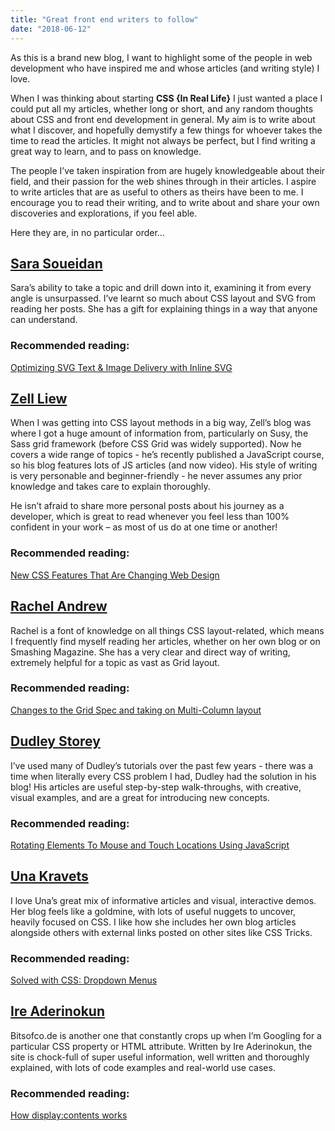 ```yaml
---
title: "Great front end writers to follow"
date: "2018-06-12"
---
```


As this is a brand new blog, I want to highlight some of the people in web development who have inspired me and whose articles (and writing style) I love.

When I was thinking about starting <strong>CSS {In Real Life}</strong> I just wanted a place I could put all my articles, whether long or short, and any random thoughts about CSS and front end development in general. My aim is to write about what I discover, and hopefully demystify a few things for whoever takes the time to read the articles. It might not always be perfect, but I find writing a great way to learn, and to pass on knowledge.

The people I’ve taken inspiration from are hugely knowledgeable about their field, and their passion for the web shines through in their articles. I aspire to write articles that are as useful to others as theirs have been to me. I encourage you to read their writing, and to write about and share your own discoveries and explorations, if you feel able.

Here they are, in no particular order…

## [Sara Soueidan](https://www.sarasoueidan.com/)

Sara’s ability to take a topic and drill down into it, examining it from every angle is unsurpassed. I’ve learnt so much about CSS layout and SVG from reading her posts. She has a gift for explaining things in a way that anyone can understand.

### Recommended reading:

[Optimizing SVG Text & Image Delivery with Inline SVG](https://www.sarasoueidan.com/blog/optimizing-svg-delivery-with-svg/)

## [Zell Liew](https://zellwk.com/)

When I was getting into CSS layout methods in a big way, Zell’s blog was where I got a huge amount of information from, particularly on Susy, the Sass grid framework (before CSS Grid was widely supported). Now he covers a wide range of topics - he’s recently published a JavaScript course, so his blog features lots of JS articles (and now video). His style of writing is very personable and beginner-friendly - he never assumes any prior knowledge and takes care to explain thoroughly.

He isn’t afraid to share more personal posts about his journey as a developer, which is great to read whenever you feel less than 100% confident in your work – as most of us do at one time or another!

### Recommended reading:

[New CSS Features That Are Changing Web Design](https://www.smashingmagazine.com/2018/05/future-of-web-design/)

## [Rachel Andrew](https://rachelandrew.co.uk/)

Rachel is a font of knowledge on all things CSS layout-related, which means I frequently find myself reading her articles, whether on her own blog or on Smashing Magazine. She has a very clear and direct way of writing, extremely helpful for a topic as vast as Grid layout.

### Recommended reading:

[Changes to the Grid Spec and taking on Multi-Column layout](https://rachelandrew.co.uk/archives/2017/08/08/changes-to-the-grid-spec-and-taking-on-multi-column-layout/)

## [Dudley Storey](https://thenewcode.com/)

I’ve used many of Dudley’s tutorials over the past few years - there was a time when literally every CSS problem I had, Dudley had the solution in his blog! His articles are useful step-by-step walk-throughs, with creative, visual examples, and are a great for introducing new concepts.

### Recommended reading:

[Rotating Elements To Mouse and Touch Locations Using JavaScript](http://thenewcode.com/1124/Rotating-Elements-To-Mouse-and-Touch-Locations-Using-JavaScript)

## [Una Kravets](https://una.im/)

I love Una’s great mix of informative articles and visual, interactive demos. Her blog feels like a goldmine, with lots of useful nuggets to uncover, heavily focused on CSS. I like how she includes her own blog articles alongside others with external links posted on other sites like CSS Tricks.

### Recommended reading:

[Solved with CSS: Dropdown Menus](https://css-tricks.com/solved-with-css-dropdown-menus/)

## [Ire Aderinokun](https://bitsofco.de/)

Bitsofco.de is another one that constantly crops up when I’m Googling for a particular CSS property or HTML attribute. Written by Ire Aderinokun, the site is chock-full of super useful information, well written and thoroughly explained, with lots of code examples and real-world use cases.

### Recommended reading:

[How display:contents works](https://bitsofco.de/how-display-contents-works/)
